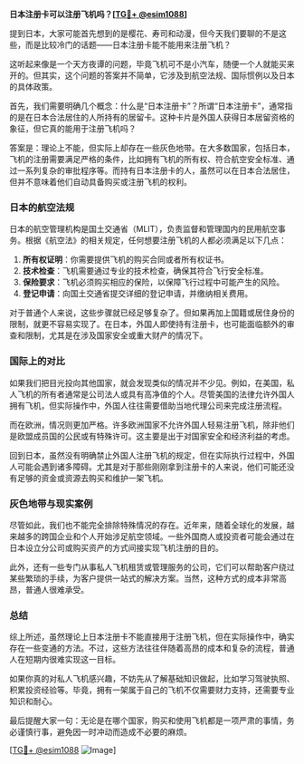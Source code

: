 **日本注册卡可以注册飞机吗？[[TG💪+ @esim1088](https://t.me/s/esim1088)]**

提到日本，大家可能首先想到的是樱花、寿司和动漫，但今天我们要聊的不是这些，而是比较冷门的话题——日本注册卡能不能用来注册飞机？

这听起来像是一个天方夜谭的问题，毕竟飞机可不是小汽车，随便一个人就能买来开的。但其实，这个问题的答案并不简单，它涉及到航空法规、国际惯例以及日本的具体政策。

首先，我们需要明确几个概念：什么是“日本注册卡”？所谓“日本注册卡”，通常指的是在日本合法居住的人所持有的居留卡。这种卡片是外国人获得日本居留资格的象征，但它真的能用于注册飞机吗？

答案是：理论上不能，但实际上却存在一些灰色地带。在大多数国家，包括日本，飞机的注册需要满足严格的条件，比如拥有飞机的所有权、符合航空安全标准、通过一系列复杂的审批程序等。而持有日本注册卡的人，虽然可以在日本合法居住，但并不意味着他们自动具备购买或注册飞机的权利。

### 日本的航空法规

日本的航空管理机构是国土交通省（MLIT），负责监督和管理国内的民用航空事务。根据《航空法》的相关规定，任何想要注册飞机的人都必须满足以下几点：

1. **所有权证明**：你需要提供飞机的购买合同或者所有权证书。
2. **技术检查**：飞机需要通过专业的技术检查，确保其符合飞行安全标准。
3. **保险要求**：飞机必须购买相应的保险，以保障飞行过程中可能产生的风险。
4. **登记申请**：向国土交通省提交详细的登记申请，并缴纳相关费用。

对于普通个人来说，这些步骤就已经足够复杂了。但如果再加上国籍或居住身份的限制，就更不容易实现了。在日本，外国人即使持有注册卡，也可能面临额外的审查和限制，尤其是在涉及国家安全或重大财产的情况下。

### 国际上的对比

如果我们把目光投向其他国家，就会发现类似的情况并不少见。例如，在美国，私人飞机的所有者通常是公司法人或具有高净值的个人。尽管美国的法律允许外国人拥有飞机，但实际操作中，外国人往往需要借助当地代理公司来完成注册流程。

而在欧洲，情况则更加严格。许多欧洲国家不允许外国人轻易注册飞机，除非他们是欧盟成员国的公民或有特殊许可。这主要是出于对国家安全和经济利益的考虑。

回到日本，虽然没有明确禁止外国人注册飞机的规定，但在实际执行过程中，外国人可能会遇到诸多障碍。尤其是对于那些刚刚拿到注册卡的人来说，他们可能还没有足够的资金或资源去购买和维护一架飞机。

### 灰色地带与现实案例

尽管如此，我们也不能完全排除特殊情况的存在。近年来，随着全球化的发展，越来越多的跨国企业和个人开始涉足航空领域。一些外国商人或投资者可能会通过在日本设立分公司或购买资产的方式间接实现飞机注册的目的。

此外，还有一些专门从事私人飞机租赁或管理服务的公司，它们可以帮助客户绕过某些繁琐的手续，为客户提供一站式的解决方案。当然，这种方式的成本非常高昂，普通人很难承受。

### 总结

综上所述，虽然理论上日本注册卡不能直接用于注册飞机，但在实际操作中，确实存在一些变通的方法。不过，这些方法往往伴随着高昂的成本和复杂的流程，普通人在短期内很难实现这一目标。

如果你真的对私人飞机感兴趣，不妨先从了解基础知识做起，比如学习驾驶执照、积累投资经验等。毕竟，拥有一架属于自己的飞机不仅需要财力支持，还需要专业知识和耐心。

最后提醒大家一句：无论是在哪个国家，购买和使用飞机都是一项严肃的事情，务必谨慎行事，避免因一时冲动而造成不必要的麻烦。

[[TG💪+ @esim1088](https://t.me/s/esim1088) ![Image](https://i.postimg.cc/4NQfJmqS/Snipaste-2025-05-13-00-14-12.png)]